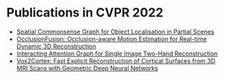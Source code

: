# Publications in CVPR 2022



- [Spatial Commonsense Graph for Object Localisation in Partial Scenes](https://github.com/naganandy/graph-based-deep-learning-literature/blob/master/conference-publications/folders/publications_cvpr22/ppn_cvpr22/README.md)
- [OcclusionFusion: Occlusion-aware Motion Estimation for Real-time Dynamic 3D Reconstruction](https://github.com/naganandy/graph-based-deep-learning-literature/blob/master/conference-publications/folders/publications_cvpr22/occlusionfusion_cvpr22/README.md)
- [Interacting Attention Graph for Single Image Two-Hand Reconstruction](https://github.com/naganandy/graph-based-deep-learning-literature/blob/master/conference-publications/folders/publications_cvpr22/intaghand_cvpr22/README.md)
- [Vox2Cortex: Fast Explicit Reconstruction of Cortical Surfaces from 3D MRI Scans with Geometric Deep Neural Networks](https://github.com/naganandy/graph-based-deep-learning-literature/blob/master/conference-publications/folders/publications_cvpr22/vox2cortex_cvpr22/README.md)